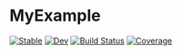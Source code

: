 # MyExample

[![Stable](https://img.shields.io/badge/docs-stable-blue.svg)](https://MartinDAndersson.github.io/MyExample.jl/stable)
[![Dev](https://img.shields.io/badge/docs-dev-blue.svg)](https://MartinDAndersson.github.io/MyExample.jl/dev)
[![Build Status](https://travis-ci.com/MartinDAndersson/MyExample.jl.svg?branch=master)](https://travis-ci.com/MartinDAndersson/MyExample.jl)
[![Coverage](https://codecov.io/gh/MartinDAndersson/MyExample.jl/branch/master/graph/badge.svg)](https://codecov.io/gh/MartinDAndersson/MyExample.jl)
